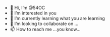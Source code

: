 - 👋 Hi, I’m @54OC
- 👀 I’m interested in you
- 🌱 I’m currently learning what you are learning
- 💞️ I’m looking to collaborate on ...
- 📫 How to reach me ...you know...

<!---
54OC/54OC is a ✨ special ✨ repository because its `README.md` (this file) appears on your GitHub profile.
You can click the Preview link to take a look at your changes.
--->
